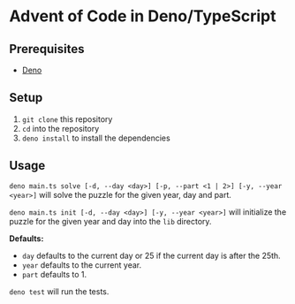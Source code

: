# Advent of Code in Deno/TypeScript

## Prerequisites

-   [Deno](https://deno.land/)

## Setup

1. `git clone` this repository
2. `cd` into the repository
3. `deno install` to install the dependencies

## Usage

`deno main.ts solve [-d, --day <day>] [-p, --part <1 | 2>] [-y, --year <year>]` will solve the puzzle for the given year, day and part.

`deno main.ts init [-d, --day <day>] [-y, --year <year>]` will initialize the puzzle for the given year and day into the `lib` directory.

**Defaults:**

-   `day` defaults to the current day or 25 if the current day is after the 25th.
-   `year` defaults to the current year.
-   `part` defaults to 1.

`deno test` will run the tests.
